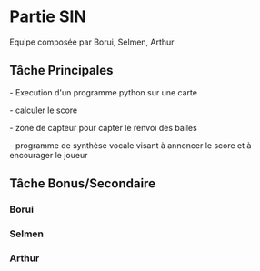 <h1>Partie SIN</h1>
Equipe composée par Borui, Selmen, Arthur

<h2>
Tâche Principales
</h2>
<p>- Execution d'un programme python sur une carte </p>
<p>- calculer le score </p>
<p>- zone de capteur pour capter le renvoi des balles </p>
<p>- programme de synthèse vocale visant à annoncer le score et à encourager le joueur </p>




<h2>
Tâche Bonus/Secondaire
</h2>

<h3>Borui</h3>

<h3>Selmen</h3>

<h3>Arthur</h3>
